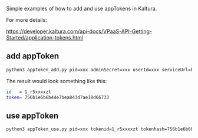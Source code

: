 Simple examples of how to add and use appTokens in Kaltura.

For more details:

https://developer.kaltura.com/api-docs/VPaaS-API-Getting-Started/application-tokens.html

## add appToken
```bash
python3 appToken_add.py pid=xxx adminSecret=xxx userId=xxx serviceUrl=https://www.kaltura.com/
```
The result would look something like this:
```bash
id   = 1_r5xxxxzt 
token= 756b1e6b6b44e7bea843d7ae18d66733
```

## use appToken
```bash
python3 appToken_use.py pid=xxx tokenid=1_r5xxxxzt tokenhash=756b1e6b6b44e7bea843d7ae18d66733 userid=ron.raz@kaltura.com serviceurl=https://www.kaltura.com/
```
